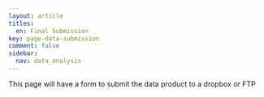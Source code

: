 ```yaml
---
layout: article
titles:
  en: Final Submission
key: page-data-submission
comment: false
sidebar:
  nav: data_analysis
---
```


This page will have a form to submit the data product to a dropbox or FTP
